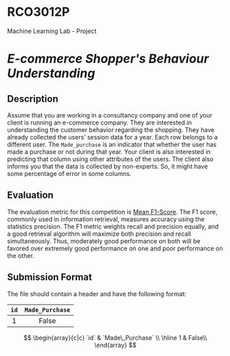 # RCO3012P
Machine Learning Lab - Project

# ***E-commerce Shopper's Behaviour Understanding***

## **Description**
Assume that you are working in a consultancy company and one of your client is running an e-commerce company. They are interested in understanding the customer behavior regarding the shopping. They have already collected the users’ session data for a year. Each row belongs to a different user. The `Made_purchase` is an indicator that whether the user has made a purchase or not during that year. Your client is also interested in predicting that column using other attributes of the users. The client also informs you that the data is collected by non-experts. So, it might have some percentage of error in some columns.

## **Evaluation**
The evaluation metric for this competition is [Mean F1-Score](https://en.wikipedia.org/wiki/F-score). The F1 score, commonly used in information retrieval, measures accuracy using the statistics precision. The F1 metric weights recall and precision equally, and a good retrieval algorithm will maximize both precision and recall simultaneously. Thus, moderately good performance on both will be favored over extremely good performance on one and poor performance on the other.

## Submission Format
The file should contain a header and have the following format:

| `id` | `Made_Purchase` |
| :--: | :--------------: |
|  1   |       False      |

$$
    \begin{array}{c|c}
		`id` & `Made\_Purchase` \\
		\hline
		1 & False\\
    \end{array}
$$
